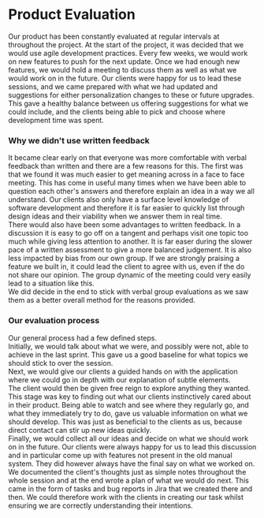 # Product Evaluation

Our product has been constantly evaluated at regular intervals at throughout the project. At the start of the project, it was decided that we would use agile development practices. Every few weeks, we would work on new features to push for the next update. Once we had enough new features, we would hold a meeting to discuss them as well as what we would work on in the future. Our clients were happy for us to lead these sessions, and we came prepared with what we had updated and suggestions for either personalization changes to these or future upgrades. This gave a healthy balance between us offering suggestions for what we could include, and the clients being able to pick and choose where development time was spent. 

### Why we didn't use written feedback

It became clear early on that everyone was more comfortable with verbal feedback than written and there are a few reasons for this. The first was that we found it was much easier to get meaning across in a face to face meeting. This has come in useful many times when we have been able to question each other's answers and therefore explain an idea in a way we all understand. Our clients also only have a surface level knowledge of software development and therefore it is far easier to quickly list through design ideas and their viability when we answer them in real time.  
There would also have been some advantages to written feedback. In a discussion it is easy to go off on a tangent and perhaps visit one topic too much while giving less attention to another. It is far easer during the slower pace of a written assessment to give a more balanced judgement. It is also less impacted by bias from our own group. If we are strongly praising a feature we built in, it could lead the client to agree with us, even if the do not share our opinion. The group dynamic of the meeting could very easily lead to a situation like this.  
We did decide in the end to stick with verbal group evaluations as we saw them as a better overall method for the reasons provided.

### Our evaluation process
Our general process had a few defined steps.  
Initially, we would talk about what we were, and possibly were not, able to achieve in the last sprint. This gave us a good baseline for what topics we should stick to over the session.  
Next, we would give our clients a guided hands on with the application where we could go in depth with our explanation of subtle elements.  
The client would then be given free reign to explore anything they wanted. This stage was key to finding out what our clients instinctively cared about in their product. Being able to watch and see where they regularly go, and what they immediately try to do, gave us valuable information on what we should develop. This was just as beneficial to the clients as us, because direct contact can stir up new ideas quickly.  
Finally, we would collect all our ideas and decide on what we should work on in the future. Our clients were always happy for us to lead this discussion and in particular come up with features not present in the old manual system. They did however always have the final say on what we worked on. We documented the client's thoughts just as simple notes throughout the whole session and at the end wrote a plan of what we would do next. This came in the form of tasks and bug reports in Jira that we created there and then. We could therefore work with the clients in creating our task whilst ensuring we are correctly understanding their intentions.